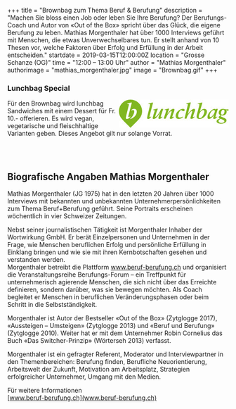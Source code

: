 +++
title = "Brownbag zum Thema Beruf & Berufung"
description = "Machen Sie bloss einen Job oder leben Sie Ihre Berufung? Der Berufungs-Coach und Autor von «Out of the Box» spricht über das Glück, die eigene Berufung zu leben. Mathias Morgenthaler hat über 1000 Interviews geführt mit Menschen, die etwas Unverwechselbares tun. Er stellt anhand von 10 Thesen vor, welche Faktoren über Erfolg und Erfüllung in der Arbeit entscheiden."
startdate = 2019-03-15T12:00:00Z
location = "Grosse Schanze (OG)"
time = "12:00 – 13:00 Uhr"
author = "Mathias Morgenthaler"
authorimage = "mathias_morgenthaler.jpg"
image = "Brownbag.gif"
+++

### Lunchbag Special
<a style="float:right" href="http://lunchbag.ch">![lunchbag](lunchbag.jpg)</a> Für den Brownbag wird lunchbag Sandwiches mit einem Dessert für Fr. 10.- offerieren. Es wird vegan, vegetarische und fleischhaltige Varianten geben. Dieses Angebot gilt nur solange Vorrat.

<br>
<br>

## Biografische Angaben Mathias Morgenthaler

Mathias Morgenthaler (JG 1975) hat in den letzten 20 Jahren über 1000 Interviews mit bekannten und unbekannten Unternehmerpersönlichkeiten zum Thema Beruf+Berufung geführt. Seine Portraits erscheinen wöchentlich in vier Schweizer Zeitungen.

Nebst seiner journalistischen Tätigkeit ist Morgenthaler Inhaber der Wortwirkung GmbH. Er berät Einzelpersonen und Unternehmen in der Frage, wie Menschen beruflichen Erfolg und persönliche Erfüllung in Einklang bringen und wie sie mit ihren Kernbotschaften gesehen und verstanden werden.  
Morgenthaler betreibt die Plattform www.beruf-berufung.ch und organisiert die Veranstaltungsreihe Berufungs-Forum – ein Treffpunkt für unternehmerisch agierende Menschen, die sich nicht über das Erreichte definieren, sondern darüber, was sie bewegen möchten. Als Coach begleitet er Menschen in beruflichen Veränderungsphasen oder beim Schritt in die Selbstständigkeit.

Morgenthaler ist Autor der Bestseller «Out of the Box» (Zytglogge 2017), «Aussteigen – Umsteigen» (Zytglogge 2013) und «Beruf und Berufung» (Zytglogge 2010).  Weiter hat er mit dem Unternehmer Robin Cornelius das Buch «Das Switcher-Prinzip» (Wörterseh 2013) verfasst.

Morgenthaler ist ein gefragter Referent, Moderator und Interviewpartner in den Themenbereichen: Berufung finden, Berufliche Neuorientierung, Arbeitswelt der Zukunft, Motivation am Arbeitsplatz, Strategien erfolgreicher Unternehmer, Umgang mit den Medien.

Für weitere Informationen    
[www.beruf-berufung.ch](www.beruf-berufung.ch)
